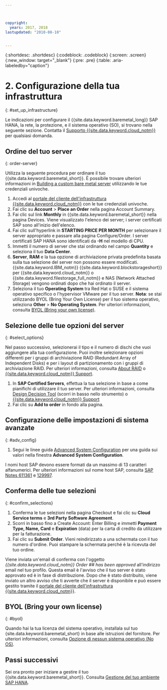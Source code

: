 ```yaml
---



copyright:
  years: 2017, 2018
lastupdated: "2010-08-10"


---
```


{:shortdesc: .shortdesc}
{:codeblock: .codeblock}
{:screen: .screen}
{:new_window: target="_blank"}
{:pre: .pre}
{:table: .aria-labeledby="caption"}

# 2. Configurazione della tua infrastruttura
{: #set_up_infrastructure}

Le indicazioni per configurare il {{site.data.keyword.baremetal_long}} SAP HANA, la rete, la protezione, e il sistema operativo (SO), si trovano nella seguente sezione. Contatta il [Supporto {{site.data.keyword.cloud_notm}}](https://console.bluemix.net/docs/get-support/howtogetsupport.html#getting-customer-support) per qualsiasi domanda.

## Ordine del tuo server
{: order-server}

Utilizza la seguente procedura per ordinare il tuo {{site.data.keyword.baremetal_short}}. È possibile trovare ulteriori informazioni in [Building a custom bare metal server](https://console.bluemix.net/docs/bare-metal/baremetal-provision.html#building-a-custom-bare-metal-server) utilizzando le tue credenziali univoche.

1. Accedi al [portale del cliente dell'infrastruttura {{site.data.keyword.cloud_notm}}](https://control.softlayer.com) con le tue credenziali univoche.
2. Fai clic su **Account** > **Place an Order** nella pagina Account Summary.
3. Fai clic sul link **Monthly** in {{site.data.keyword.baremetal_short}} nella pagina Devices. Viene visualizzato l'elenco dei server; i server certificati SAP sono all'inizio dell'elenco. 
4. Fai clic sull'hyperlink in **STARTING PRICE PER MONTH** per selezionare il server appropriato e passare alla pagina Configure/Order. I server certificati SAP HANA sono identificati da **-H** nel modello di CPU.  
5. Immetti il numero di server che stai ordinando nel campo **Quantity** e seleziona il tuo **Data Center**.
6. **Server**, **RAM** e la tua opzione di archiviazione privata predefinita basata sulla tua selezione del server non possono essere modificati. {{site.data.keyword.IBM_notm}} {{site.data.keyword.blockstorageshort}} per {{site.data.keyword.cloud_notm}} o {{site.data.keyword.filestorage_full_notm}} e NAS (Network Attached Storage) vengono ordinati dopo che hai ordinato il server.
7. Seleziona il tuo **Operating System** tra Red Hat o SUSE e il sistema operativo specifico o l'hypervisor VMware per il tuo server. **Nota**: se stai utilizzando BYOL (Bring Your Own License) per il tuo sistema operativo, seleziona **Other** > **No Operating System**. Per ulteriori informazioni, consulta [BYOL (Bring your own license)](#byol).

## Selezione delle tue opzioni del server
{: #select_options}

Nel passo successivo, selezionerai il tipo e il numero di dischi che vuoi aggiungere alla tua configurazione. Puoi inoltre selezionare opzioni differenti per i gruppi di archiviazione RAID (Redundant Array of Independent Disks) e per i layout di partizionamento con i gruppi di archiviazione RAID. Per ulteriori informazioni, consulta [About RAID](https://console.bluemix.net/docs/bare-metal/what-raid.html#about-raid) o [{{site.data.keyword.cloud_notm}} Support](https://console.bluemix.net/docs/get-support/howtogetsupport.html#getting-customer-support).

1. In **SAP Certified Servers**, effettua la tua selezione in base a come pianifichi di utilizzare il tuo server. Per ulteriori informazioni, consulta [Design Decision Tool](https://github.com/ibm-cloud-architecture/infrastructure-design-decision-tool) (scorri in basso nello strumento) o [{{site.data.keyword.cloud_notm}} Support](https://console.bluemix.net/docs/get-support/howtogetsupport.html#getting-customer-support) 
2. Fai clic su **Add to order** in fondo alla pagina.

## Configurazione delle impostazioni di sistema avanzate
{: #adv_config}

1. Segui le linee guida [Advanced System Configuration](https://console.bluemix.net/docs/bare-metal/baremetal-provision.html#advanced-server-configuration-options) per una guida sui valori nella finestra **Advanced System Configuration**.

I nomi host SAP devono essere formati da un massimo di 13 caratteri alfanumerici. Per ulteriori informazioni sul nome host SAP, consulta [SAP Notes 611361](https://launchpad.support.sap.com/#/611361) e [129997](https://launchpad.support.sap.com/#/129997). 

## Conferma delle tue selezioni
{: #confirm_selections}

1. Conferma le tue selezioni nella pagina Checkout e fai clic su **Cloud Service terms** e **3rd Party Software Agreement**.
2. Scorri in basso fino a Create Account: Enter Billing e immetti **Payment Type, Name, Card** e **Expiration** (data) per la carta di credito da utilizzare per la fatturazione.
3. Fai clic su **Submit Order**. Vieni reindirizzato a una schermata con il tuo numero d'ordine. Puoi stampare la schermata perché è la ricevuta del tuo ordine.

Viene inviata un'email di conferma con l'oggetto _{{site.data.keyword.cloud_notm}} Order ## has been approved_ all'indirizzo email nel tuo profilo. Questa email è l'avviso che il tuo server è stato approvato ed è in fase di distribuzione. Dopo che è stato distribuito, viene inviato un altro avviso che ti avverte che il server è disponibile e può essere gestito tramite il [portale del cliente dell'infrastruttura {{site.data.keyword.cloud_notm}}](https://control.softlayer.com).

## BYOL (Bring your own license)
{: #byol}

Quando hai la tua licenza del sistema operativo, installala sul tuo {site.data.keyword.baremetal_short} in base alle istruzioni del fornitore. Per ulteriori informazioni, consulta [Opzione di nessun sistema operativo (No OS)](https://console.bluemix.net/docs/bare-metal/introduction-no-os.html#how-to-install-an-operating-system-on-a-no-os-server-).

## Passi successivi

Sei ora pronto per iniziare a gestire il tuo {{site.data.keyword.baremetal_short}}. Consulta [Gestione del tuo ambiente SAP HANA](/docs/infrastructure/sap-hana/hana-manage-environment.html).

